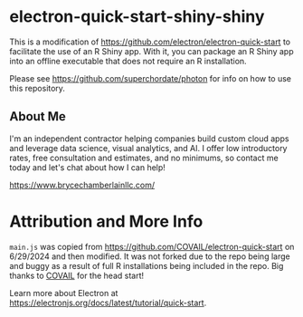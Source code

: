 # electron-quick-start-shiny-shiny

This is a modification of https://github.com/electron/electron-quick-start to facilitate the use of an R Shiny app. With it, you can package an R Shiny app into an offline executable that does not require an R installation. 

Please see https://github.com/superchordate/photon for info on how to use this repository.

## About Me

I'm an independent contractor helping companies build custom cloud apps and leverage data science, visual analytics, and AI. I offer low introductory rates, free consultation and estimates, and no minimums, so contact me today and let's chat about how I can help!

https://www.brycechamberlainllc.com/


# Attribution and More Info

`main.js` was copied from https://github.com/COVAIL/electron-quick-start on 6/29/2024 and then modified. It was not forked due to the repo being large and buggy as a result of full R installations being included in the repo. Big thanks to [COVAIL](https://github.com/COVAIL) for the head start!

Learn more about Electron at https://electronjs.org/docs/latest/tutorial/quick-start.
